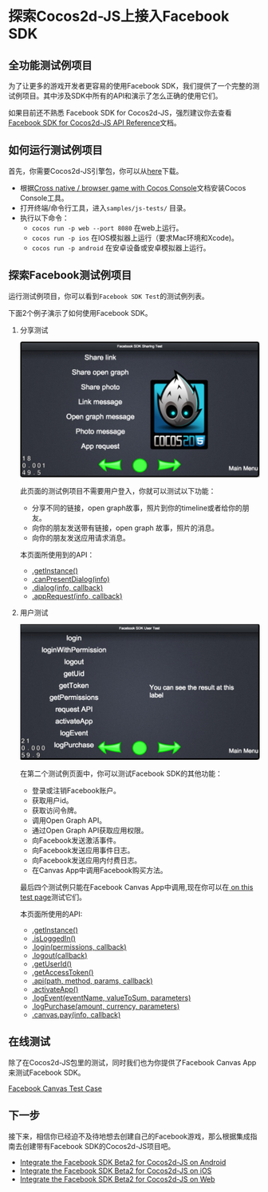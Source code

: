 # 探索Cocos2d-JS上接入Facebook SDK

## 全功能测试例项目

为了让更多的游戏开发者更容易的使用Facebook SDK，我们提供了一个完整的测试例项目。其中涉及SDK中所有的API和演示了怎么正确的使用它们。

如果目前还不熟悉 Facebook SDK for Cocos2d-JS，强烈建议你去查看 [Facebook SDK for Cocos2d-JS API Reference](../api-reference/zh.md)文档。

## 如何运行测试例项目

首先，你需要Cocos2d-JS引擎包，你可以从[here](http://www.cocos2d-x.org/download)下载。
- 根据[Cross native / browser game with Cocos Console](http://cocos2d-x.org/docs/manual/framework/cocos2d-js/2-working-environment-and-workflow/2-2-cross-native-browser-game-with-cocos-console/en)文档安装Cocos Console工具。
- 打开终端/命令行工具，进入`samples/js-tests/` 目录。
- 执行以下命令：
    + `cocos run -p web --port 8080`  在web上运行。
    + `cocos run -p ios`  在IOS模拟器上运行（要求Mac环境和Xcode)。
    + `cocos run -p android` 在安卓设备或安卓模拟器上运行。

## 探索Facebook测试例项目

运行测试例项目，你可以看到`Facebook SDK Test`的测试例列表。

下面2个例子演示了如何使用Facebook SDK。

1. 分享测试

    ![](share.jpg)

    此页面的测试例项目不需要用户登入，你就可以测试以下功能：

    - 分享不同的链接，open graph故事，照片到你的timeline或者给你的朋友。
    - 向你的朋友发送带有链接，open graph 故事，照片的消息。
    - 向你的朋友发送应用请求消息。

    本页面所使用到的API：

    - [.getInstance()](../api-reference/get-instance.md)
    - [.canPresentDialog(info)](../api-reference/can-present-dialog.md)
    - [.dialog(info, callback)](../api-reference/dialog.md)
    - [.appRequest(info, callback)](../api-reference/app-request.md)

2. 用户测试

    ![](user.jpg)

    在第二个测试例页面中，你可以测试Facebook SDK的其他功能：

    - 登录或注销Facebook账户。
    - 获取用户id。
    - 获取访问令牌。
    - 调用Open Graph API。
    - 通过Open Graph API获取应用权限。
    - 向Facebook发送激活事件。
    - 向Facebook发送应用事件日志。
    - 向Facebook发送应用内付费日志。
    - 在Canvas App中调用Facebook购买方法。

    最后四个测试例只能在Facebook Canvas App中调用,现在你可以在[ on this test page](https://apps.facebook.com/cocostestmyfc/)测试它们。

    本页面所使用的API:

    - [.getInstance()](../api-reference/get-instance.md)
    - [.isLoggedIn()](../api-reference/isloggedin.md)
    - [.login(permissions, callback)](../api-reference/login.md)
    - [.logout(callback)](../api-reference/logout.md)
    - [.getUserId()](../api-reference/get-userid.md)
    - [.getAccessToken()](../api-reference/get-accesstoken.md)
    - [.api(path, method, params, callback)](../api-reference/api.md)
    - [.activateApp()](../api-reference/activate-app.md)
    - [.logEvent(eventName, valueToSum, parameters)](../api-reference/log-event.md)
    - [.logPurchase(amount, currency, parameters)](../api-reference/log-purchase.md)
    - [.canvas.pay(info, callback)](../api-reference/pay.md)

## 在线测试

除了在Cocos2d-JS包里的测试，同时我们也为你提供了Facebook Canvas App来测试Facebook SDK。

[Facebook Canvas Test Case](https://apps.facebook.com/cocostestmyfc/)

## 下一步

接下来，相信你已经迫不及待地想去创建自己的Facebook游戏，那么根据集成指南去创建带有Facebook SDK的Cocos2d-JS项目吧。

- [Integrate the Facebook SDK Beta2 for Cocos2d-JS on Android](../facebook-sdk-on-android/en.md)
- [Integrate the Facebook SDK Beta2 for Cocos2d-JS on iOS](../facebook-sdk-on-ios/en.md)
- [Integrate the Facebook SDK Beta2 for Cocos2d-JS on Web](../facebook-sdk-on-web/en.md)
